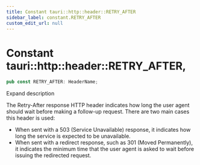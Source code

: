 ```yaml
---
title: Constant tauri::http::header::RETRY_AFTER
sidebar_label: constant.RETRY_AFTER
custom_edit_url: null
---
```


  # Constant tauri::http&#x3A;:header::RETRY_AFTER,

```rs
pub const RETRY_AFTER: HeaderName;
```

Expand description

The Retry-After response HTTP header indicates how long the user agent should wait before making a follow-up request. There are two main cases this header is used:

-   When sent with a 503 (Service Unavailable) response, it indicates how long the service is expected to be unavailable.
-   When sent with a redirect response, such as 301 (Moved Permanently), it indicates the minimum time that the user agent is asked to wait before issuing the redirected request.
  